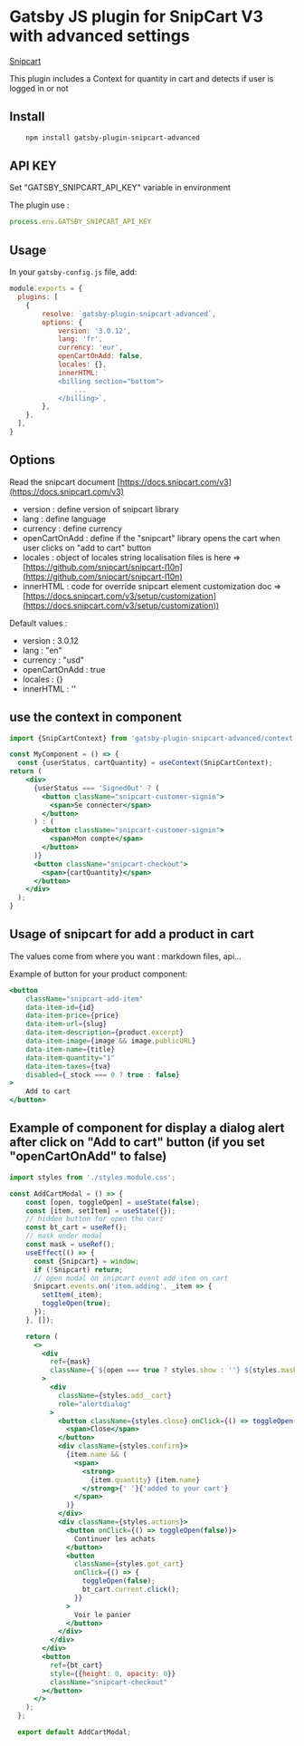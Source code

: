 # Gatsby JS plugin for SnipCart V3 with advanced settings

[Snipcart](https://snipcart.com/)

This plugin includes a Context for quantity in cart and detects if user is logged in or not

## Install

```bash
    npm install gatsby-plugin-snipcart-advanced
```

## API KEY

Set "GATSBY_SNIPCART_API_KEY" variable in environment

The plugin use :
```js
process.env.GATSBY_SNIPCART_API_KEY
```

## Usage

In your `gatsby-config.js` file, add:

```javascript
module.exports = {
  plugins: [
    {
        resolve: `gatsby-plugin-snipcart-advanced`,
        options: {
            version: '3.0.12',
            lang: 'fr',
            currency: 'eur',
            openCartOnAdd: false,
            locales: {},
            innerHTML: `
            <billing section="bottom">
                ...
            </billing>`,
        },
    },
  ],
}
```

## Options

Read the snipcart document [https://docs.snipcart.com/v3](https://docs.snipcart.com/v3)

- version : define version of snipcart library
- lang : define language
- currency : define currency
- openCartOnAdd : define if the "snipcart" library opens the cart when user clicks on "add to cart" button
- locales : object of locales string
  localisation files is here => [https://github.com/snipcart/snipcart-l10n](https://github.com/snipcart/snipcart-l10n)
- innerHTML : code for override snipcart element
  customization doc => [https://docs.snipcart.com/v3/setup/customization](https://docs.snipcart.com/v3/setup/customization))


Default values :

- version : 3.0.12
- lang : "en"
- currency : "usd"
- openCartOnAdd : true
- locales : {}
- innerHTML : ''


## use the context in component

```jsx
import {SnipCartContext} from 'gatsby-plugin-snipcart-advanced/context';

const MyComponent = () => {
  const {userStatus, cartQuantity} = useContext(SnipCartContext);
return (
    <div>
      {userStatus === 'SignedOut' ? (
        <button className="snipcart-customer-signin">
          <span>Se connecter</span>
        </button>
      ) : (
        <button className="snipcart-customer-signin">
          <span>Mon compte</span>
        </button>
      )}
      <button className="snipcart-checkout">
        <span>{cartQuantity}</span>
      </button>
    </div>
  );
}
```

## Usage of snipcart for add a product in cart

The values come from where you want : markdown files, api...

Example of button for your product component:
```jsx
<button
    className="snipcart-add-item"
    data-item-id={id}
    data-item-price={price}
    data-item-url={slug}
    data-item-description={product.excerpt}
    data-item-image={image && image.publicURL}
    data-item-name={title}
    data-item-quantity="1"
    data-item-taxes={tva}
    disabled={_stock === 0 ? true : false}
>
    Add to cart
</button>
```

## Example of component for display a dialog alert after click on "Add to cart" button (if you set "openCartOnAdd" to false)

```jsx
import styles from './styles.module.css';

const AddCartModal = () => {
    const [open, toggleOpen] = useState(false);
    const [item, setItem] = useState({});
    // hidden button for open the cart
    const bt_cart = useRef();
    // mask under modal
    const mask = useRef();
    useEffect(() => {
      const {Snipcart} = window;
      if (!Snipcart) return;
      // open modal on snipcart event add item on cart
      Snipcart.events.on('item.adding', _item => {
        setItem(_item);
        toggleOpen(true);
      });
    }, []);

    return (
      <>
        <div
          ref={mask}
          className={`${open === true ? styles.show : ''} ${styles.mask}`}
        >
          <div
            className={styles.add__cart}
            role="alertdialog"
          >
            <button className={styles.close} onClick={() => toggleOpen(false)}>
              <span>Close</span>
            </button>
            <div className={styles.confirm}>
              {item.name && (
                <span>
                  <strong>
                    {item.quantity} {item.name}
                  </strong>{' '}{'added to your cart'}
                </span>
              )}
            </div>
            <div className={styles.actions}>
              <button onClick={() => toggleOpen(false)}>
                Continuer les achats
              </button>
              <button
                className={styles.got_cart}
                onClick={() => {
                  toggleOpen(false);
                  bt_cart.current.click();
                }}
              >
                Voir le panier
              </button>
            </div>
          </div>
        </div>
        <button
          ref={bt_cart}
          style={{height: 0, opacity: 0}}
          className="snipcart-checkout"
        ></button>
      </>
    );
  };

  export default AddCartModal;
```